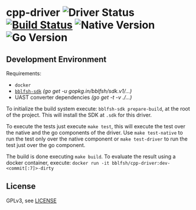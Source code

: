 # cpp-driver  ![Driver Status](https://img.shields.io/badge/status-pre--alpha-d6ae86.svg) [![Build Status](https://travis-ci.org/bblfsh/cpp-driver.svg?branch=master)](https://travis-ci.org/bblfsh/cpp-driver) ![Native Version](https://img.shields.io/badge/cpp%20version-8.121.13--r0-aa93ea.svg) ![Go Version](https://img.shields.io/badge/go%20version-1.8-63afbf.svg)



Development Environment
-----------------------

Requirements:
- `docker`
- [`bblfsh-sdk`](https://github.com/bblfsh/sdk) _(go get -u gopkg.in/bblfsh/sdk.v1/...)_
- UAST converter dependencies _(go get -t -v ./...)_

To initialize the build system execute: `bblfsh-sdk prepare-build`, at the root of the project. This will install the SDK at `.sdk` for this driver.

To execute the tests just execute `make test`, this will execute the test over the native and the go components of the driver. Use `make test-native` to run the test only over the native component or `make test-driver` to run the test just over the go component.

The build is done executing `make build`. To evaluate the result using a docker container, execute:
`docker run -it bblfsh/cpp-driver:dev-<commit[:7]>-dirty`


License
-------

GPLv3, see [LICENSE](LICENSE)



